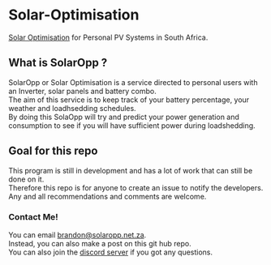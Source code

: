 # Solar-Optimisation
[Solar Optimisation](http://solaropp.net.za/) for Personal PV Systems in South Africa. 

## What is SolarOpp ? 
SolarOpp or Solar Optimisation is a service directed to personal users with an Inverter, solar panels and battery combo. <br/>
The aim of this service is to keep track of your battery percentage, your weather and loadhsedding schedules. <br/>
By doing this SolaOpp will try and predict your power generation and consumption to see if you will have sufficient power during loadshedding. <br/>

## Goal for this repo
This program is still in development and has a lot of work that can still be done on it. <br/>
Therefore this repo is for anyone to create an issue to notify the developers. <br />
Any and all recommendations and comments are welcome. 

### Contact Me!
You can email [brandon@solaropp.net.za](mailto:brandon@solaropp.net.za). <br />
Instead, you can also make a post on this git hub repo.  <br />
You can also join the [discord server](https://discord.gg/duRXGdFu) if you got any questions. 




